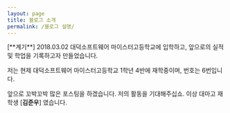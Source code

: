 ```yaml
---
layout: page
title: 블로그 소개
permalink: /블로그 설명/
---
```

<div class="mt50"></div>
[**계기**]
2018.03.02 대덕소프트웨어 마이스터고등학교에 입학하고, 앞으로의 실적및 학업을 기록하고자 만들었습니다.

저는 현제 대덕소프트웨어 마이스터고등학교 1학년 4반에 재학중이며, 번호는 6번입니다.

앞으로 꼬박꼬박 많은 포스팅을 하겠습니다. 저의 활동을 기대해주십쇼. 이상 대마고 재학생 [**김준우**] 였습니다.
